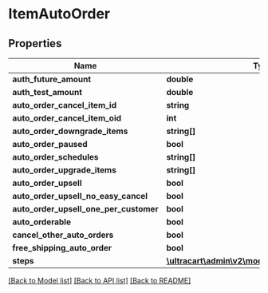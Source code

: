 # ItemAutoOrder

## Properties
Name | Type | Description | Notes
------------ | ------------- | ------------- | -------------
**auth_future_amount** | **double** |  | [optional] 
**auth_test_amount** | **double** |  | [optional] 
**auto_order_cancel_item_id** | **string** |  | [optional] 
**auto_order_cancel_item_oid** | **int** |  | [optional] 
**auto_order_downgrade_items** | **string[]** |  | [optional] 
**auto_order_paused** | **bool** |  | [optional] 
**auto_order_schedules** | **string[]** |  | [optional] 
**auto_order_upgrade_items** | **string[]** |  | [optional] 
**auto_order_upsell** | **bool** |  | [optional] 
**auto_order_upsell_no_easy_cancel** | **bool** |  | [optional] 
**auto_order_upsell_one_per_customer** | **bool** |  | [optional] 
**auto_orderable** | **bool** |  | [optional] 
**cancel_other_auto_orders** | **bool** |  | [optional] 
**free_shipping_auto_order** | **bool** |  | [optional] 
**steps** | [**\ultracart\admin\v2\models\ItemAutoOrderStep[]**](ItemAutoOrderStep.md) |  | [optional] 

[[Back to Model list]](../README.md#documentation-for-models) [[Back to API list]](../README.md#documentation-for-api-endpoints) [[Back to README]](../README.md)


